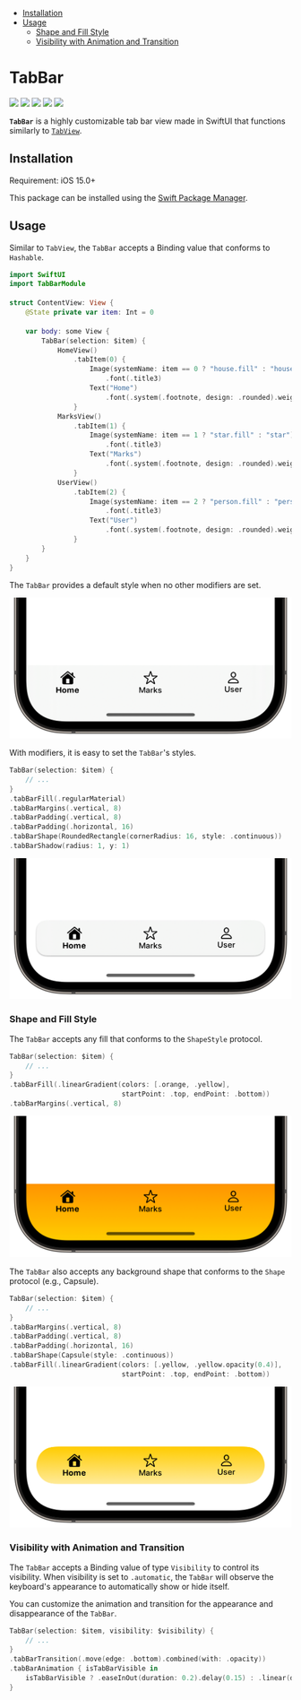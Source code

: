- [Installation](#installation)
- [Usage](#usage)
  - [Shape and Fill Style](#shape-and-fill-style)
  - [Visibility with Animation and Transition](#visibility-with-animation-and-transition)

# TabBar

<p align="left">
<a href="https://www.swift.org"><img src="https://img.shields.io/badge/Language-Swift%205.5-%23DE5D43"></a>
<a href="https://developer.apple.com/ios/"><img src="https://img.shields.io/badge/Platform-iOS%2015.0%2B-%2359ABE1"></a>
<a href="https://developer.apple.com/documentation/SwiftUI"><img src="https://img.shields.io/badge/Framework-SwiftUI-%233B82F7"></a>
<a href="https://www.swift.org/package-manager/"><img src="https://img.shields.io/badge/SPM-Compatible-%2368CE67"></a>
<a href="https://www.apache.org/licenses/LICENSE-2.0.txt"><img src="https://img.shields.io/badge/License-Apache%202.0-%238E8E93"></a>
</p>

**`TabBar`** is a highly customizable tab bar view made in SwiftUI that functions similarly to [`TabView`](https://developer.apple.com/documentation/swiftui/tabview).

## Installation

Requirement: iOS 15.0+

This package can be installed using the [Swift Package Manager](https://www.swift.org/package-manager/).

## Usage

Similar to `TabView`, the `TabBar` accepts a Binding value that conforms to `Hashable`.

```swift
import SwiftUI
import TabBarModule

struct ContentView: View {
    @State private var item: Int = 0

    var body: some View {
        TabBar(selection: $item) {
            HomeView()
                .tabItem(0) {
                    Image(systemName: item == 0 ? "house.fill" : "house")
                        .font(.title3)
                    Text("Home")
                        .font(.system(.footnote, design: .rounded).weight(item == 0 ? .bold : .medium))
                }
            MarksView()
                .tabItem(1) {
                    Image(systemName: item == 1 ? "star.fill" : "star")
                        .font(.title3)
                    Text("Marks")
                        .font(.system(.footnote, design: .rounded).weight(item == 1 ? .bold : .medium))
                }
            UserView()
                .tabItem(2) {
                    Image(systemName: item == 2 ? "person.fill" : "person")
                        .font(.title3)
                    Text("User")
                        .font(.system(.footnote, design: .rounded).weight(item == 2 ? .bold : .medium))
                }
        }
    }
}
```

The `TabBar` provides a default style when no other modifiers are set.

<img src="Resources/Images/default-half.png" alt="default-half" style="zoom:50%;" />

With modifiers, it is easy to set the `TabBar`'s styles.

```swift
TabBar(selection: $item) {
    // ...
}
.tabBarFill(.regularMaterial)
.tabBarMargins(.vertical, 8)
.tabBarPadding(.vertical, 8)
.tabBarPadding(.horizontal, 16)
.tabBarShape(RoundedRectangle(cornerRadius: 16, style: .continuous))
.tabBarShadow(radius: 1, y: 1)
```

<img src="Resources/Images/RoundedRectShadow-half.png" alt="RoundedRectShadow-half" style="zoom:50%;" />

### Shape and Fill Style

The `TabBar` accepts any fill that conforms to the `ShapeStyle` protocol.

```swift
TabBar(selection: $item) {
    // ...
}
.tabBarFill(.linearGradient(colors: [.orange, .yellow], 
                            startPoint: .top, endPoint: .bottom))
.tabBarMargins(.vertical, 8)
```

<img src="Resources/Images/defaultShapeGradient-half.png" alt="defaultShapeGradient-half" style="zoom:50%;" />

The `TabBar` also accepts any background shape that conforms to the `Shape` protocol (e.g., Capsule).

```swift
TabBar(selection: $item) {
    // ...
}
.tabBarMargins(.vertical, 8)
.tabBarPadding(.vertical, 8)
.tabBarPadding(.horizontal, 16)
.tabBarShape(Capsule(style: .continuous))
.tabBarFill(.linearGradient(colors: [.yellow, .yellow.opacity(0.4)], 
                            startPoint: .top, endPoint: .bottom))
```

<img src="Resources/Images/CapsuleGradient-half.png" alt="CapsuleGradient-half" style="zoom:50%;" />

### Visibility with Animation and Transition

The `TabBar` accepts a Binding value of type `Visibility` to control its visibility. When visibility is set to `.automatic`, the `TabBar` will observe the keyboard's appearance to automatically show or hide itself.

You can customize the animation and transition for the appearance and disappearance of the `TabBar`.

```swift
TabBar(selection: $item, visibility: $visibility) {
    // ...
}
.tabBarTransition(.move(edge: .bottom).combined(with: .opacity))
.tabBarAnimation { isTabBarVisible in
    isTabBarVisible ? .easeInOut(duration: 0.2).delay(0.15) : .linear(duration: 0.25)
}
```

